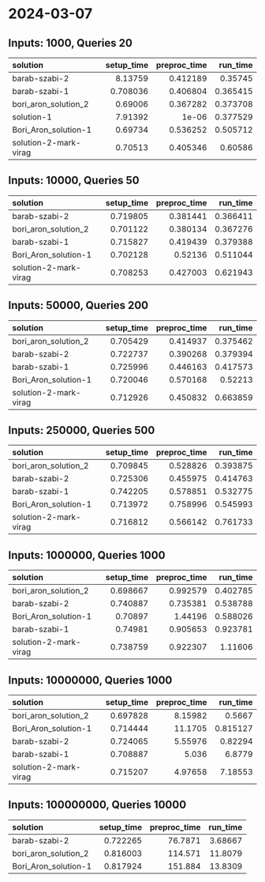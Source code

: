 # 2024-03-07

## Inputs: 1000, Queries 20

| solution              |   setup_time |   preproc_time |   run_time |
|:----------------------|-------------:|---------------:|-----------:|
| barab-szabi-2         |     8.13759  |       0.412189 |   0.35745  |
| barab-szabi-1         |     0.708036 |       0.406804 |   0.365415 |
| bori_aron_solution_2  |     0.69006  |       0.367282 |   0.373708 |
| solution-1            |     7.91392  |       1e-06    |   0.377529 |
| Bori_Aron_solution-1  |     0.69734  |       0.536252 |   0.505712 |
| solution-2-mark-virag |     0.70513  |       0.405346 |   0.60586  |

## Inputs: 10000, Queries 50

| solution              |   setup_time |   preproc_time |   run_time |
|:----------------------|-------------:|---------------:|-----------:|
| barab-szabi-2         |     0.719805 |       0.381441 |   0.366411 |
| bori_aron_solution_2  |     0.701122 |       0.380134 |   0.367276 |
| barab-szabi-1         |     0.715827 |       0.419439 |   0.379388 |
| Bori_Aron_solution-1  |     0.702128 |       0.52136  |   0.511044 |
| solution-2-mark-virag |     0.708253 |       0.427003 |   0.621943 |

## Inputs: 50000, Queries 200

| solution              |   setup_time |   preproc_time |   run_time |
|:----------------------|-------------:|---------------:|-----------:|
| bori_aron_solution_2  |     0.705429 |       0.414937 |   0.375462 |
| barab-szabi-2         |     0.722737 |       0.390268 |   0.379394 |
| barab-szabi-1         |     0.725996 |       0.446163 |   0.417573 |
| Bori_Aron_solution-1  |     0.720046 |       0.570168 |   0.52213  |
| solution-2-mark-virag |     0.712926 |       0.450832 |   0.663859 |

## Inputs: 250000, Queries 500

| solution              |   setup_time |   preproc_time |   run_time |
|:----------------------|-------------:|---------------:|-----------:|
| bori_aron_solution_2  |     0.709845 |       0.528826 |   0.393875 |
| barab-szabi-2         |     0.725306 |       0.455975 |   0.414763 |
| barab-szabi-1         |     0.742205 |       0.578851 |   0.532775 |
| Bori_Aron_solution-1  |     0.713972 |       0.758996 |   0.545993 |
| solution-2-mark-virag |     0.716812 |       0.566142 |   0.761733 |

## Inputs: 1000000, Queries 1000

| solution              |   setup_time |   preproc_time |   run_time |
|:----------------------|-------------:|---------------:|-----------:|
| bori_aron_solution_2  |     0.698667 |       0.992579 |   0.402785 |
| barab-szabi-2         |     0.740887 |       0.735381 |   0.538788 |
| Bori_Aron_solution-1  |     0.70897  |       1.44196  |   0.588026 |
| barab-szabi-1         |     0.74981  |       0.905653 |   0.923781 |
| solution-2-mark-virag |     0.738759 |       0.922307 |   1.11606  |

## Inputs: 10000000, Queries 1000

| solution              |   setup_time |   preproc_time |   run_time |
|:----------------------|-------------:|---------------:|-----------:|
| bori_aron_solution_2  |     0.697828 |        8.15982 |   0.5667   |
| Bori_Aron_solution-1  |     0.714444 |       11.1705  |   0.815127 |
| barab-szabi-2         |     0.724065 |        5.55976 |   0.82294  |
| barab-szabi-1         |     0.708887 |        5.036   |   6.8779   |
| solution-2-mark-virag |     0.715207 |        4.97658 |   7.18553  |

## Inputs: 100000000, Queries 10000

| solution             |   setup_time |   preproc_time |   run_time |
|:---------------------|-------------:|---------------:|-----------:|
| barab-szabi-2        |     0.722265 |        76.7871 |    3.68667 |
| bori_aron_solution_2 |     0.816003 |       114.571  |   11.8079  |
| Bori_Aron_solution-1 |     0.817924 |       151.884  |   13.8309  |